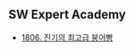 ## SW Expert Academy
+ [1806. 진기의 최고급 붕어빵](https://www.swexpertacademy.com/main/code/problem/problemDetail.do?contestProbId=AV5LsaaqDzYDFAXc&categoryId=AV5LsaaqDzYDFAXc&categoryType=CODE&&&)
